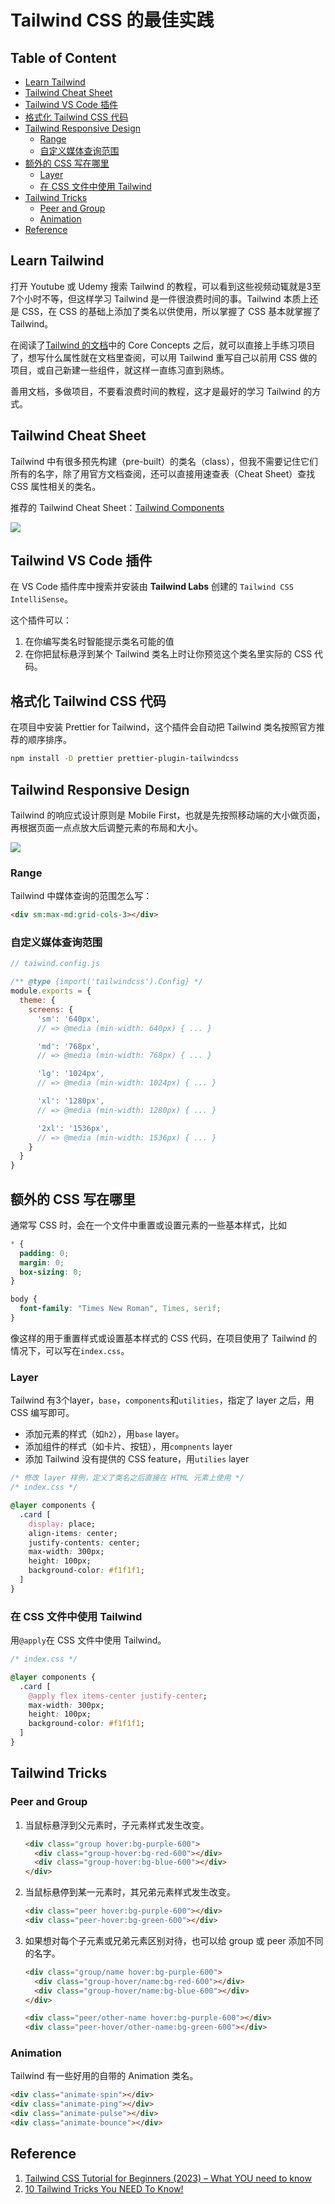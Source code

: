 # Tailwind CSS 的最佳实践

## Table of Content
- [Learn Tailwind](#learn-tailwind)
- [Tailwind Cheat Sheet](#tailwind-cheat-sheet)
- [Tailwind VS Code 插件](#tailwind-vs-code-插件)
- [格式化 Tailwind CSS 代码](#格式化-tailwind-css-代码)
- [Tailwind Responsive Design](#tailwind-responsive-design)
  - [Range](#range)
  - [自定义媒体查询范围](#自定义媒体查询范围)
- [额外的 CSS 写在哪里](#额外的-css-写在哪里)
  - [Layer](#layer)
  - [在 CSS 文件中使用 Tailwind](#在-css-文件中使用-tailwind)
- [Tailwind Tricks](#tailwind-tricks)
  - [Peer and Group](#peer-and-group)
  - [Animation](#animation)
- [Reference](#reference)

## Learn Tailwind
打开 Youtube 或 Udemy 搜索 Tailwind 的教程，可以看到这些视频动辄就是3至7个小时不等，但这样学习 Tailwind 是一件很浪费时间的事。Tailwind 本质上还是 CSS，在 CSS 的基础上添加了类名以供使用，所以掌握了 CSS 基本就掌握了 Tailwind。

在阅读了[Tailwind 的文档](https://tailwindcss.com/docs/installation)中的 Core Concepts 之后，就可以直接上手练习项目了，想写什么属性就在文档里查阅，可以用 Tailwind 重写自己以前用 CSS 做的项目，或自己新建一些组件，就这样一直练习直到熟练。

善用文档，多做项目，不要看浪费时间的教程，这才是最好的学习 Tailwind 的方式。

## Tailwind Cheat Sheet

Tailwind 中有很多预先构建（pre-built）的类名（class），但我不需要记住它们所有的名字，除了用官方文档查阅，还可以直接用速查表（Cheat Sheet）查找 CSS 属性相关的类名。

推荐的 Tailwind Cheat Sheet：[Tailwind Components](https://tailwindcomponents.com/cheatsheet/)

![](images/cheatsheet.png)

## Tailwind VS Code 插件

在 VS Code 插件库中搜索并安装由 **Tailwind Labs** 创建的 `Tailwind CSS IntelliSense`。

这个插件可以：
1. 在你编写类名时智能提示类名可能的值
2. 在你把鼠标悬浮到某个 Tailwind 类名上时让你预览这个类名里实际的 CSS 代码。

## 格式化 Tailwind CSS 代码

在项目中安装 Prettier for Tailwind，这个插件会自动把 Tailwind 类名按照官方推荐的顺序排序。
```bash
npm install -D prettier prettier-plugin-tailwindcss
```

## Tailwind Responsive Design

Tailwind 的响应式设计原则是 Mobile First，也就是先按照移动端的大小做页面，再根据页面一点点放大后调整元素的布局和大小。

![](images/moblie-first.png)

### Range
Tailwind 中媒体查询的范围怎么写：
```HTML
<div sm:max-md:grid-cols-3></div>
```

### 自定义媒体查询范围
```javascript
// taiwind.config.js

/** @type {import('tailwindcss').Config} */
module.exports = {
  theme: {
    screens: {
      'sm': '640px',
      // => @media (min-width: 640px) { ... }

      'md': '768px',
      // => @media (min-width: 768px) { ... }

      'lg': '1024px',
      // => @media (min-width: 1024px) { ... }

      'xl': '1280px',
      // => @media (min-width: 1280px) { ... }

      '2xl': '1536px',
      // => @media (min-width: 1536px) { ... }
    }
  }
}
```

## 额外的 CSS 写在哪里
通常写 CSS 时，会在一个文件中重置或设置元素的一些基本样式，比如
```css
* {
  padding: 0;
  margin: 0;
  box-sizing: 0;
}

body {
  font-family: "Times New Roman", Times, serif;
}
```
像这样的用于重置样式或设置基本样式的 CSS 代码，在项目使用了 Tailwind 的情况下，可以写在`index.css`。

### Layer

Tailwind 有3个layer，`base`，`components`和`utilities`，指定了 layer 之后，用 CSS 编写即可。
- 添加元素的样式（如`h2`），用`base` layer。
- 添加组件的样式（如卡片、按钮），用`compnents` layer
- 添加 Tailwind 没有提供的 CSS feature，用`utilies` layer
  
```css
/* 修改 layer 样例，定义了类名之后直接在 HTML 元素上使用 */
/* index.css */

@layer components {
  .card [
    display: place;
    align-items: center;
    justify-contents: center;
    max-width: 300px;
    height: 100px;
    background-color: #f1f1f1;
  ]
}
```

### 在 CSS 文件中使用 Tailwind
用`@apply`在 CSS 文件中使用 Tailwind。
```css
/* index.css */

@layer components {
  .card [
    @apply flex items-center justify-center;
    max-width: 300px;
    height: 100px;
    background-color: #f1f1f1;
  ]
}
```

## Tailwind Tricks

### Peer and Group
1. 当鼠标悬浮到父元素时，子元素样式发生改变。

    ```HTML
    <div class="group hover:bg-purple-600">
      <div class="group-hover:bg-red-600"></div>
      <div class="group-hover:bg-blue-600"></div>
    </div>
    ```

2. 当鼠标悬停到某一元素时，其兄弟元素样式发生改变。
    ```HTML
    <div class="peer hover:bg-purple-600"></div>
    <div class="peer-hover:bg-green-600"></div>
    ```

3. 如果想对每个子元素或兄弟元素区别对待，也可以给 group 或 peer 添加不同的名字。
    ```HTML
    <div class="group/name hover:bg-purple-600">
      <div class="group-hover/name:bg-red-600"></div>
      <div class="group-hover/name:bg-blue-600"></div>
    </div>
    
    <div class="peer/other-name hover:bg-purple-600"></div>
    <div class="peer-hover/other-name:bg-green-600"></div>
    ```

### Animation
Tailwind 有一些好用的自带的 Animation 类名。
```HTML
<div class="animate-spin"></div>
<div class="animate-ping"></div>
<div class="animate-pulse"></div>
<div class="animate-bounce"></div>
```

## Reference
1. [Tailwind CSS Tutorial for Beginners (2023) – What YOU need to know](https://youtu.be/DenUCuq4G04?si=rLdbZB0A1jDQU9iT)
2. [10 Tailwind Tricks You NEED To Know!](https://www.youtube.com/watch?v=aSlK3GhRuXA&ab_channel=Ravi-PerfectBase)
